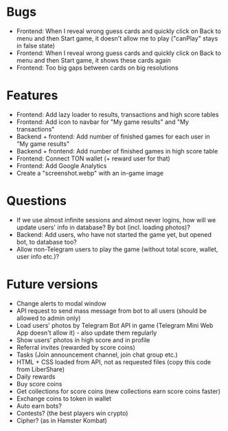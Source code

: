 # Bugs
- Frontend: When I reveal wrong guess cards and quickly click on Back to menu and then Start game, it doesn't allow me to play ("canPlay" stays in false state)
- Frontend: When I reveal wrong guess cards and quickly click on Back to menu and then Start game, it shows these cards again
- Frontend: Too big gaps between cards on big resolutions

# Features
- Frontend: Add lazy loader to results, transactions and high score tables
- Frontend: Add icon to navbar for "My game results" and "My transactions"
- Backend + frontend: Add number of finished games for each user in "My game results"
- Backend + frontend: Add number of finished games in high score table
- Frontend: Connect TON wallet (+ reward user for that)
- Frontend: Add Google Analytics
- Create a "screenshot.webp" with an in-game image

# Questions
- If we use almost infinite sessions and almost never logins, how will we update users' info in database? By bot (incl. loading photos)?
- Backend: Add users, who have not started the game yet, but opened bot, to database too?
- Allow non-Telegram users to play the game (without total score, wallet, user info etc.)?

# Future versions
- Change alerts to modal window
- API request to send mass message from bot to all users (should be allowed to admin only)
- Load users' photos by Telegram Bot API in game (Telegram Mini Web App doesn't allow it) - also update them regularly
- Show users' photos in high score and in profile
- Referral invites (rewarded by score coins)
- Tasks (Join announcement channel, join chat group etc.)
- HTML + CSS loaded from API, not as requested files (copy this code from LiberShare)
- Daily rewards
- Buy score coins
- Get collections for score coins (new collections earn score coins faster)
- Exchange coins to token in wallet
- Auto earn bots?
- Contests? (the best players win crypto)
- Cipher? (as in Hamster Kombat)
